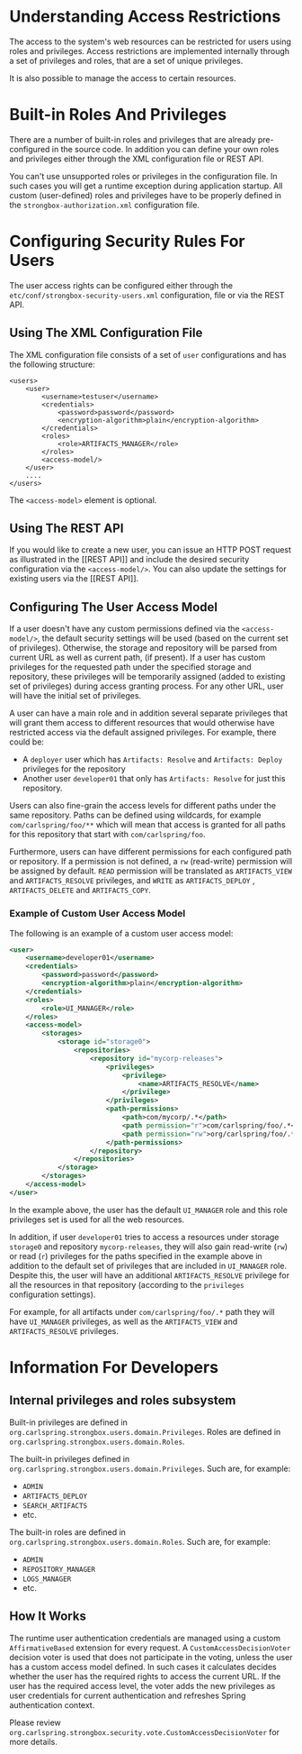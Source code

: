 # Understanding Access Restrictions

The access to the system's web resources can be restricted for users using roles and privileges. Access restrictions are implemented internally through a set of privileges and roles, that are a set of unique privileges.

It is also possible to manage the access to certain resources.

# Built-in Roles And Privileges

There are a number of built-in roles and privileges that are already pre-configured in the source code. In addition you can define your own roles and privileges either through the XML configuration file or REST API.

You can't use unsupported roles or privileges in the configuration file. In such cases you will get a runtime exception during application startup. All custom (user-defined) roles and privileges have to be properly defined in the `strongbox-authorization.xml` configuration file.

# Configuring Security Rules For Users

The user access rights can be configured either through the `etc/conf/strongbox-security-users.xml` configuration, file or via the REST API.

## Using The XML Configuration File

The XML configuration file consists of a set of `user` configurations and has the following structure:

    <users>
        <user>
            <username>testuser</username>
            <credentials>
                <password>password</password>
                <encryption-algorithm>plain</encryption-algorithm>
            </credentials>
            <roles>
                <role>ARTIFACTS_MANAGER</role>
            </roles>
            <access-model/>
        </user>
        ....
    </users>

The `<access-model>` element is optional.

## Using The REST API

If you would like to create a new user, you can issue an HTTP POST request as illustrated in the [[REST API]] and include the desired security configuration via the `<access-model/>`. You can also update the settings for existing users via the [[REST API]]. 

## Configuring The User Access Model

If a user doesn't have any custom permissions defined via the `<access-model/>`, the default security settings will be used (based on the current set of privileges). Otherwise, the storage and repository will be parsed from current URL as well as current path, (if present). If a user has custom privileges for the requested path under the specified storage and repository, these privileges will be temporarily assigned (added to existing set of privileges) during access granting process. For any other URL, user will have the initial set of privileges.

A user can have a main role and in addition several separate privileges that will grant them access to different resources that would otherwise have restricted access via the default assigned privileges. For example, there could be:

* A `deployer` user which has `Artifacts: Resolve` and `Artifacts: Deploy` privileges for the repository
* Another user `developer01`  that only has `Artifacts: Resolve`  for just this repository.

Users can also fine-grain the access levels for different paths under the same repository. Paths can be defined using wildcards, for example `com/carlspring/foo/**`  which will mean that access is granted for all paths for this repository that start with `com/carlspring/foo`.

Furthermore, users can have different permissions for each configured path or repository. If a permission is not defined, a `rw`  (read-write) permission will be assigned by default. `READ` permission will be translated as `ARTIFACTS_VIEW` and `ARTIFACTS_RESOLVE`  privileges, and `WRITE` as `ARTIFACTS_DEPLOY` , `ARTIFACTS_DELETE` and `ARTIFACTS_COPY`.

### Example of Custom User Access Model

The following is an example of a custom user access model:

```xml
<user>
    <username>developer01</username>
    <credentials>
        <password>password</password>
        <encryption-algorithm>plain</encryption-algorithm>
    </credentials>
    <roles>
        <role>UI_MANAGER</role>
    </roles>
    <access-model>
        <storages>
            <storage id="storage0">
                <repositories>
                    <repository id="mycorp-releases">
                        <privileges>
                            <privilege>
                                <name>ARTIFACTS_RESOLVE</name>
                            </privilege>
                        </privileges>
                        <path-permissions>
                            <path>com/mycorp/.*</path>
                            <path permission="r">com/carlspring/foo/.*</path>
                            <path permission="rw">org/carlspring/foo/.*</path>
                        </path-permissions>
                    </repository>
                </repositories>
            </storage>
        </storages>
    </access-model>
</user>
```

In the example above, the user has the default `UI_MANAGER` role and this role privileges set is used for all the web resources. 

In addition, if user `developer01` tries to access a resources under storage `storage0` and repository `mycorp-releases`, they will also gain read-write (`rw`) or read (`r`) privileges for the paths specified in the example above in addition to the default set of privileges that are included in `UI_MANAGER` role. Despite this, the user will have an additional `ARTIFACTS_RESOLVE` privilege for all the resources in that repository (according to the `privileges` configuration settings).

For example, for all artifacts under `com/carlspring/foo/.*` path they will have `UI_MANAGER` privileges, as well as the `ARTIFACTS_VIEW` and `ARTIFACTS_RESOLVE` privileges.

# Information For Developers

## Internal privileges and roles subsystem

Built-in privileges are defined in `org.carlspring.strongbox.users.domain.Privileges`. Roles are defined in `org.carlspring.strongbox.users.domain.Roles`.

The built-in privileges defined in `org.carlspring.strongbox.users.domain.Privileges`. Such are, for example:

* `ADMIN`
* `ARTIFACTS_DEPLOY`
* `SEARCH_ARTIFACTS`
* etc.

The built-in roles are defined in `org.carlspring.strongbox.users.domain.Roles`. Such are, for example:

* `ADMIN`
* `REPOSITORY_MANAGER`
* `LOGS_MANAGER`
* etc.

## How It Works

The runtime user authentication credentials are managed using a custom `AffirmativeBased` extension for every request. A `CustomAccessDecisionVoter` decision voter is used that does not participate in the voting, unless the user has a custom access model defined. In such cases it calculates decides whether the user has the required rights to access the current URL. If the user has the required access level, the voter adds the new privileges as user credentials for current authentication and refreshes Spring authentication context.

Please review `org.carlspring.strongbox.security.vote.CustomAccessDecisionVoter` for more details.
